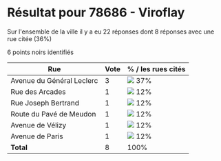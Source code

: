 # Résultat pour 78686 - Viroflay

Sur l'ensemble de la ville il y a eu 22 réponses dont 8 réponses avec une rue citée (36%)

6 points noirs identifiés

| Rue | Vote | % / les rues cités|
|-----|------|-------------------|
| Avenue du Général Leclerc | 3 | <img src="../../img/bar_37.gif" />&nbsp;37%|
| Rue des Arcades | 1 | <img src="../../img/bar_12.gif" />&nbsp;12%|
| Rue Joseph Bertrand | 1 | <img src="../../img/bar_12.gif" />&nbsp;12%|
| Route du Pavé de Meudon | 1 | <img src="../../img/bar_12.gif" />&nbsp;12%|
| Avenue de Vélizy | 1 | <img src="../../img/bar_12.gif" />&nbsp;12%|
| Avenue de Paris | 1 | <img src="../../img/bar_12.gif" />&nbsp;12%|
| **Total** | 8 | 100%|
